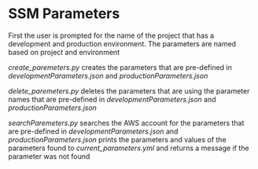 # SSM Parameters
First the user is prompted for the name of the project that has a development and production environment. The parameters are named based on
project and environment 

*create_paremeters.py* creates the parameters that are pre-defined in *developmentParameters.json* and *productionParameters.json*

*delete_paremeters.py* deletes the parameters that are using the parameter names that are pre-defined in *developmentParameters.json* and *productionParameters.json*

*searchParemeters.py* searches the AWS account for the parameters that are pre-defined in *developmentParameters.json* and *productionParameters.json*
prints the parameters and values of the parameters found to *current_parameters.yml* and returns a message
if the parameter was not found
